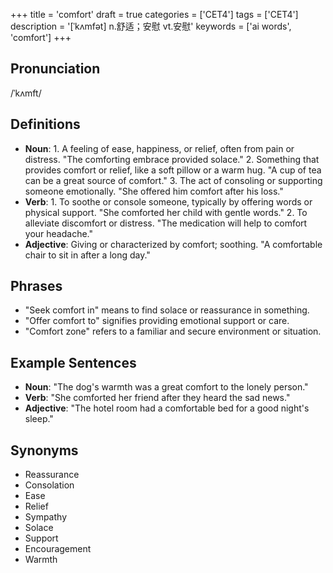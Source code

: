 +++
title = 'comfort'
draft = true
categories = ['CET4']
tags = ['CET4']
description = '[ˈkʌmfət] n.舒适；安慰 vt.安慰'
keywords = ['ai words', 'comfort']
+++

## Pronunciation
/ˈkʌmft/

## Definitions
- **Noun**: 1. A feeling of ease, happiness, or relief, often from pain or distress. "The comforting embrace provided solace." 2. Something that provides comfort or relief, like a soft pillow or a warm hug. "A cup of tea can be a great source of comfort." 3. The act of consoling or supporting someone emotionally. "She offered him comfort after his loss."
- **Verb**: 1. To soothe or console someone, typically by offering words or physical support. "She comforted her child with gentle words." 2. To alleviate discomfort or distress. "The medication will help to comfort your headache."
- **Adjective**: Giving or characterized by comfort; soothing. "A comfortable chair to sit in after a long day."

## Phrases
- "Seek comfort in" means to find solace or reassurance in something.
- "Offer comfort to" signifies providing emotional support or care.
- "Comfort zone" refers to a familiar and secure environment or situation.

## Example Sentences
- **Noun**: "The dog's warmth was a great comfort to the lonely person."
- **Verb**: "She comforted her friend after they heard the sad news."
- **Adjective**: "The hotel room had a comfortable bed for a good night's sleep."

## Synonyms
- Reassurance
- Consolation
- Ease
- Relief
- Sympathy
- Solace
- Support
- Encouragement
- Warmth

